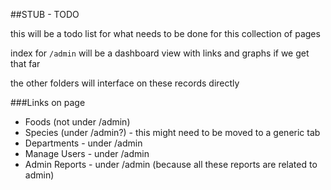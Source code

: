 ##STUB - TODO

this will be a todo list for what needs to be done for this collection of pages

index for `/admin` will be a dashboard view with links and graphs if we get that far

the other folders will interface on these records directly

###Links on page

- Foods (not under /admin)
- Species (under /admin?) - this might need to be moved to a generic tab
- Departments - under /admin
- Manage Users - under /admin
- Admin Reports - under /admin (because all these reports are related to admin)
